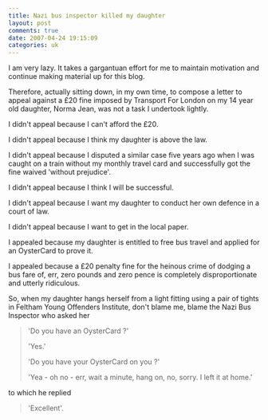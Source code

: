 ```yaml
---
title: Nazi bus inspector killed my daughter
layout: post
comments: true
date: 2007-04-24 19:15:09
categories: uk
---
```

I am very lazy. It takes a gargantuan effort for me to maintain
motivation and continue making material up for this blog.

Therefore, actually sitting down, in my own time, to compose a letter
to appeal against a &pound;20 fine imposed by Transport For London on
my 14 year old daughter, Norma Jean, was not a task I undertook
lightly.

I didn't appeal because I can't afford the &pound;20.

I didn't appeal because I think my daughter is above the law.

I didn't appeal because I disputed a similar case five years ago when
I was caught on a train without my monthly travel card and
successfully got the fine waived 'without prejudice'.

I didn't appeal because I think I will be successful.

I didn't appeal because I want my daughter to conduct her own defence in
a court of law.

I didn't appeal because I want to get in the local paper.

I appealed because my daughter is entitled to free bus travel and
applied for an OysterCard to prove it.

I appealed because a &pound;20 penalty fine for the heinous crime of
dodging a bus fare of, err, zero pounds and zero pence is completely
disproportionate and utterly ridiculous.

So, when my daughter hangs herself from a light fitting using a pair of
tights in Feltham Young Offenders Institute, don't blame me, blame the
Nazi Bus Inspector who asked her

> 'Do you have an OysterCard ?'
>
> 'Yes.'
>
> 'Do you have your OysterCard on you ?'
>
> 'Yea - oh no - err, wait a minute, hang on, no, sorry. I left it at
> home.'

to which he replied

> 'Excellent'.
